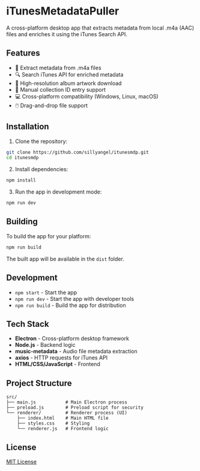 # iTunesMetadataPuller

A cross-platform desktop app that extracts metadata from local .m4a (AAC) files and enriches it using the iTunes Search API.

## Features

- 🎵 Extract metadata from .m4a files
- 🔍 Search iTunes API for enriched metadata
- 🎨 High-resolution album artwork download
- 📝 Manual collection ID entry support
- 💻 Cross-platform compatibility (Windows, Linux, macOS)
- 🖱️ Drag-and-drop file support

## Installation

1. Clone the repository:
```bash
git clone https://github.com/sillyangel/itunesmdp.git
cd itunesmdp
```

2. Install dependencies:
```bash
npm install
```

3. Run the app in development mode:
```bash
npm run dev
```

## Building

To build the app for your platform:

```bash
npm run build
```

The built app will be available in the `dist` folder.

## Development

- `npm start` - Start the app
- `npm run dev` - Start the app with developer tools
- `npm run build` - Build the app for distribution

## Tech Stack

- **Electron** - Cross-platform desktop framework
- **Node.js** - Backend logic
- **music-metadata** - Audio file metadata extraction
- **axios** - HTTP requests for iTunes API
- **HTML/CSS/JavaScript** - Frontend

## Project Structure

```
src/
├── main.js           # Main Electron process
├── preload.js        # Preload script for security
└── renderer/         # Renderer process (UI)
    ├── index.html    # Main HTML file
    ├── styles.css    # Styling
    └── renderer.js   # Frontend logic
```

## License

[MIT License](./LICENSE) 

